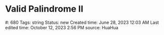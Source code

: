 # Valid Palindrome II

#: 680
Tags: string
Status: new
Created time: June 28, 2023 12:03 AM
Last edited time: October 12, 2023 2:56 PM
source: HuaHua